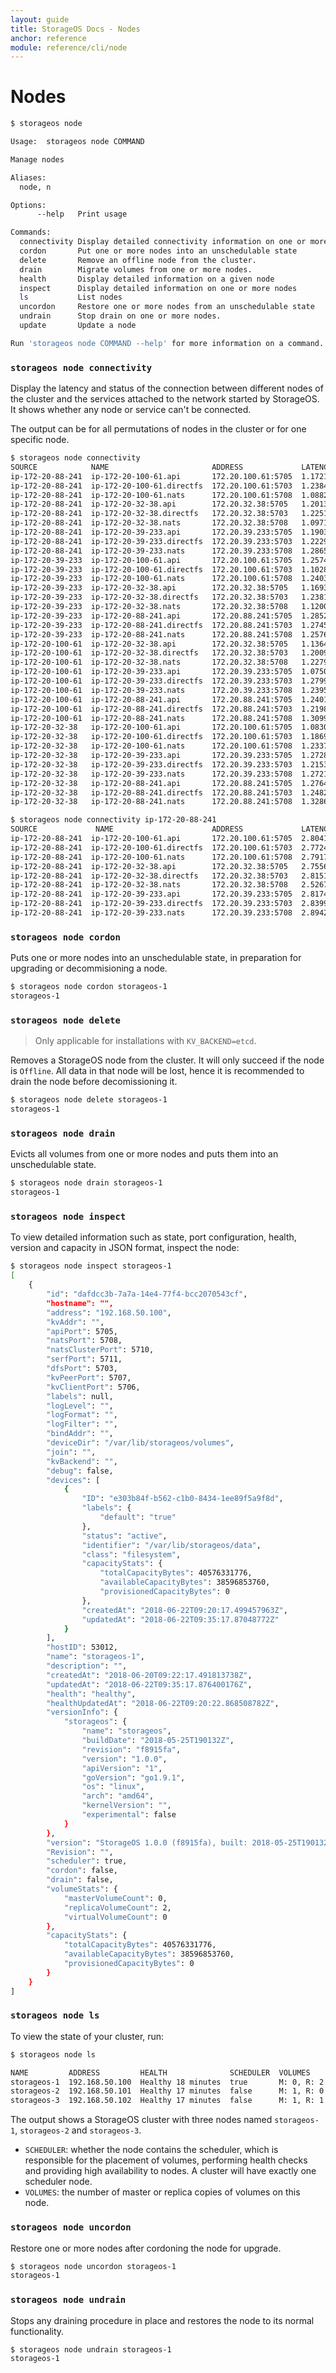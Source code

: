```yaml
---
layout: guide
title: StorageOS Docs - Nodes
anchor: reference
module: reference/cli/node
---
```


# Nodes

```bash
$ storageos node

Usage:  storageos node COMMAND

Manage nodes

Aliases:
  node, n

Options:
      --help   Print usage

Commands:
  connectivity Display detailed connectivity information on one or more nodes
  cordon       Put one or more nodes into an unschedulable state
  delete       Remove an offline node from the cluster.
  drain        Migrate volumes from one or more nodes.
  health       Display detailed information on a given node
  inspect      Display detailed information on one or more nodes
  ls           List nodes
  uncordon     Restore one or more nodes from an unschedulable state
  undrain      Stop drain on one or more nodes.
  update       Update a node

Run 'storageos node COMMAND --help' for more information on a command.
```

### `storageos node connectivity`

Display the latency and status of the connection between different nodes of the
cluster and the services attached to the network started by StorageOS. It shows
whether any node or service can't be connected.

The output can be for all permutations of nodes in the cluster or for one
specific node. 

```bash
$ storageos node connectivity 
SOURCE            NAME                       ADDRESS             LATENCY     STATUS  MESSAGE
ip-172-20-88-241  ip-172-20-100-61.api       172.20.100.61:5705  1.172108ms  OK  
ip-172-20-88-241  ip-172-20-100-61.directfs  172.20.100.61:5703  1.238443ms  OK  
ip-172-20-88-241  ip-172-20-100-61.nats      172.20.100.61:5708  1.088224ms  OK  
ip-172-20-88-241  ip-172-20-32-38.api        172.20.32.38:5705   1.201392ms  OK  
ip-172-20-88-241  ip-172-20-32-38.directfs   172.20.32.38:5703   1.225196ms  OK  
ip-172-20-88-241  ip-172-20-32-38.nats       172.20.32.38:5708   1.097115ms  OK  
ip-172-20-88-241  ip-172-20-39-233.api       172.20.39.233:5705  1.190318ms  OK  
ip-172-20-88-241  ip-172-20-39-233.directfs  172.20.39.233:5703  1.222903ms  OK  
ip-172-20-88-241  ip-172-20-39-233.nats      172.20.39.233:5708  1.286556ms  OK  
ip-172-20-39-233  ip-172-20-100-61.api       172.20.100.61:5705  1.257497ms  OK  
ip-172-20-39-233  ip-172-20-100-61.directfs  172.20.100.61:5703  1.102858ms  OK  
ip-172-20-39-233  ip-172-20-100-61.nats      172.20.100.61:5708  1.240308ms  OK  
ip-172-20-39-233  ip-172-20-32-38.api        172.20.32.38:5705   1.169309ms  OK  
ip-172-20-39-233  ip-172-20-32-38.directfs   172.20.32.38:5703   1.238169ms  OK  
ip-172-20-39-233  ip-172-20-32-38.nats       172.20.32.38:5708   1.120058ms  OK  
ip-172-20-39-233  ip-172-20-88-241.api       172.20.88.241:5705  1.285212ms  OK  
ip-172-20-39-233  ip-172-20-88-241.directfs  172.20.88.241:5703  1.274576ms  OK  
ip-172-20-39-233  ip-172-20-88-241.nats      172.20.88.241:5708  1.257659ms  OK  
ip-172-20-100-61  ip-172-20-32-38.api        172.20.32.38:5705   1.136496ms  OK  
ip-172-20-100-61  ip-172-20-32-38.directfs   172.20.32.38:5703   1.200905ms  OK  
ip-172-20-100-61  ip-172-20-32-38.nats       172.20.32.38:5708   1.227956ms  OK  
ip-172-20-100-61  ip-172-20-39-233.api       172.20.39.233:5705  1.075072ms  OK  
ip-172-20-100-61  ip-172-20-39-233.directfs  172.20.39.233:5703  1.279988ms  OK  
ip-172-20-100-61  ip-172-20-39-233.nats      172.20.39.233:5708  1.239564ms  OK  
ip-172-20-100-61  ip-172-20-88-241.api       172.20.88.241:5705  1.240107ms  OK  
ip-172-20-100-61  ip-172-20-88-241.directfs  172.20.88.241:5703  1.219858ms  OK  
ip-172-20-100-61  ip-172-20-88-241.nats      172.20.88.241:5708  1.309962ms  OK  
ip-172-20-32-38   ip-172-20-100-61.api       172.20.100.61:5705  1.08306ms   OK  
ip-172-20-32-38   ip-172-20-100-61.directfs  172.20.100.61:5703  1.186921ms  OK  
ip-172-20-32-38   ip-172-20-100-61.nats      172.20.100.61:5708  1.233717ms  OK  
ip-172-20-32-38   ip-172-20-39-233.api       172.20.39.233:5705  1.272816ms  OK  
ip-172-20-32-38   ip-172-20-39-233.directfs  172.20.39.233:5703  1.215386ms  OK  
ip-172-20-32-38   ip-172-20-39-233.nats      172.20.39.233:5708  1.272102ms  OK  
ip-172-20-32-38   ip-172-20-88-241.api       172.20.88.241:5705  1.276441ms  OK  
ip-172-20-32-38   ip-172-20-88-241.directfs  172.20.88.241:5703  1.248265ms  OK  
ip-172-20-32-38   ip-172-20-88-241.nats      172.20.88.241:5708  1.328679ms  OK  
```

```bash
$ storageos node connectivity ip-172-20-88-241
SOURCE             NAME                      ADDRESS             LATENCY     STATUS  MESSAGE
ip-172-20-88-241  ip-172-20-100-61.api       172.20.100.61:5705  2.804153ms  OK  
ip-172-20-88-241  ip-172-20-100-61.directfs  172.20.100.61:5703  2.77249ms   OK  
ip-172-20-88-241  ip-172-20-100-61.nats      172.20.100.61:5708  2.791746ms  OK  
ip-172-20-88-241  ip-172-20-32-38.api        172.20.32.38:5705   2.755615ms  OK  
ip-172-20-88-241  ip-172-20-32-38.directfs   172.20.32.38:5703   2.815147ms  OK  
ip-172-20-88-241  ip-172-20-32-38.nats       172.20.32.38:5708   2.526776ms  OK  
ip-172-20-88-241  ip-172-20-39-233.api       172.20.39.233:5705  2.817432ms  OK  
ip-172-20-88-241  ip-172-20-39-233.directfs  172.20.39.233:5703  2.839914ms  OK  
ip-172-20-88-241  ip-172-20-39-233.nats      172.20.39.233:5708  2.894249ms  OK  
```

### `storageos node cordon`

Puts one or more nodes into an unschedulable state, in preparation for upgrading or
decommisioning a node.

```bash
$ storageos node cordon storageos-1
storageos-1
```

### `storageos node delete`

> Only applicable for installations with `KV_BACKEND=etcd`.

Removes a StorageOS node from the cluster. It will only succeed if the node is
`Offline`. All data in that node will be lost, hence it is recommended to drain
the node before decomissioning it.

```bash
$ storageos node delete storageos-1
storageos-1
```

### `storageos node drain`

Evicts all volumes from one or more nodes and puts them into an unschedulable state.

```bash
$ storageos node drain storageos-1
storageos-1
```

### `storageos node inspect`

To view detailed information such as state, port configuration, 
health, version and capacity in JSON format, inspect the node:

```bash
$ storageos node inspect storageos-1
[
    {
        "id": "dafdcc3b-7a7a-14e4-77f4-bcc2070543cf",
        "hostname": "",
        "address": "192.168.50.100",
        "kvAddr": "",
        "apiPort": 5705,
        "natsPort": 5708,
        "natsClusterPort": 5710,
        "serfPort": 5711,
        "dfsPort": 5703,
        "kvPeerPort": 5707,
        "kvClientPort": 5706,
        "labels": null,
        "logLevel": "",
        "logFormat": "",
        "logFilter": "",
        "bindAddr": "",
        "deviceDir": "/var/lib/storageos/volumes",
        "join": "",
        "kvBackend": "",
        "debug": false,
        "devices": [
            {
                "ID": "e303b84f-b562-c1b0-8434-1ee89f5a9f8d",
                "labels": {
                    "default": "true"
                },
                "status": "active",
                "identifier": "/var/lib/storageos/data",
                "class": "filesystem",
                "capacityStats": {
                    "totalCapacityBytes": 40576331776,
                    "availableCapacityBytes": 38596853760,
                    "provisionedCapacityBytes": 0
                },
                "createdAt": "2018-06-22T09:20:17.499457963Z",
                "updatedAt": "2018-06-22T09:35:17.87048772Z"
            }
        ],
        "hostID": 53012,
        "name": "storageos-1",
        "description": "",
        "createdAt": "2018-06-20T09:22:17.491813738Z",
        "updatedAt": "2018-06-22T09:35:17.876400176Z",
        "health": "healthy",
        "healthUpdatedAt": "2018-06-22T09:20:22.868508782Z",
        "versionInfo": {
            "storageos": {
                "name": "storageos",
                "buildDate": "2018-05-25T190132Z",
                "revision": "f8915fa",
                "version": "1.0.0",
                "apiVersion": "1",
                "goVersion": "go1.9.1",
                "os": "linux",
                "arch": "amd64",
                "kernelVersion": "",
                "experimental": false
            }
        },
        "version": "StorageOS 1.0.0 (f8915fa), built: 2018-05-25T190132Z",
        "Revision": "",
        "scheduler": true,
        "cordon": false,
        "drain": false,
        "volumeStats": {
            "masterVolumeCount": 0,
            "replicaVolumeCount": 2,
            "virtualVolumeCount": 0
        },
        "capacityStats": {
            "totalCapacityBytes": 40576331776,
            "availableCapacityBytes": 38596853760,
            "provisionedCapacityBytes": 0
        }
    }
]
```

### `storageos node ls`

To view the state of your cluster, run:

```bash
$ storageos node ls

NAME         ADDRESS         HEALTH              SCHEDULER  VOLUMES     TOTAL    USED   VERSION
storageos-1  192.168.50.100  Healthy 18 minutes  true       M: 0, R: 2  40.58GB  4.88%  1.0.0
storageos-2  192.168.50.101  Healthy 17 minutes  false      M: 1, R: 0  40.58GB  4.88%  1.0.0
storageos-3  192.168.50.102  Healthy 17 minutes  false      M: 1, R: 1  40.58GB  4.88%  1.0.0
```

The output shows a StorageOS cluster with three nodes named
`storageos-1`, `storageos-2` and `storageos-3`.

- `SCHEDULER`: whether the node contains the scheduler, which is responsible for
  the placement of volumes, performing health checks and providing high
  availability to nodes. A cluster will have exactly one scheduler node.
- `VOLUMES`: the number of master or replica copies of volumes on this node.

### `storageos node uncordon`

Restore one or more nodes after cordoning the node for upgrade.

```bash
$ storageos node uncordon storageos-1
storageos-1
```

### `storageos node undrain`

Stops any draining procedure in place and restores the node to its normal functionality.

```bash
$ storageos node undrain storageos-1 
storageos-1
```
